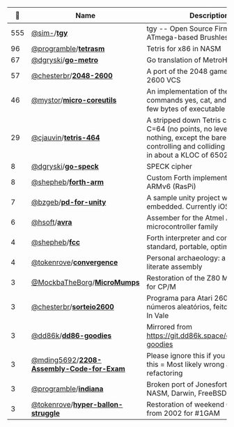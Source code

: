 |:star2: | Name | Description | 🌍|
|---|---|---|---|
|555|[@sim-](https://github.com/sim-)/[**tgy**](https://github.com/sim-/tgy)|tgy -- Open Source Firmware for ATmega-based Brushless ESCs|[:arrow_upper_right:](http://0x.ca/tgy/)|
|96|[@programble](https://github.com/programble)/[**tetrasm**](https://github.com/programble/tetrasm)|Tetris for x86 in NASM||
|67|[@dgryski](https://github.com/dgryski)/[**go-metro**](https://github.com/dgryski/go-metro)|Go translation of MetroHash||
|57|[@chesterbr](https://github.com/chesterbr)/[**2048-2600**](https://github.com/chesterbr/2048-2600)|A port of the 2048 game to the Atari 2600 VCS||
|46|[@mystor](https://github.com/mystor)/[**micro-coreutils**](https://github.com/mystor/micro-coreutils)|An implementation of the unix commands yes, cat, and echo in as few bytes of executable as possible||
|29|[@cjauvin](https://github.com/cjauvin)/[**tetris-464**](https://github.com/cjauvin/tetris-464)|A stripped down Tetris clone for the C=64 (no points, no levels, no nothing, except the bare block falling, controlling and colliding mechanism), in about a KLOC of 6502 assembly.||
|8|[@dgryski](https://github.com/dgryski)/[**go-speck**](https://github.com/dgryski/go-speck)|SPECK cipher||
|8|[@shepheb](https://github.com/shepheb)/[**forth-arm**](https://github.com/shepheb/forth-arm)|Custom Forth implementation for ARMv6 (RasPi)||
|7|[@bzgeb](https://github.com/bzgeb)/[**pd-for-unity**](https://github.com/bzgeb/pd-for-unity)|A sample unity project with pure data embedded.  Currently iOS only. ||
|6|[@hsoft](https://github.com/hsoft)/[**avra**](https://github.com/hsoft/avra)|Assember for the Atmel AVR microcontroller family||
|4|[@shepheb](https://github.com/shepheb)/[**fcc**](https://github.com/shepheb/fcc)|Forth interpreter and compiler - a standard, portable, optimized Forth||
|4|[@tokenrove](https://github.com/tokenrove)/[**convergence**](https://github.com/tokenrove/convergence)|Personal archaeology: a GBA game in literate assembly||
|3|[@MockbaTheBorg](https://github.com/MockbaTheBorg)/[**MicroMumps**](https://github.com/MockbaTheBorg/MicroMumps)|Restoration of the Z80 MicroMumps for CP/M||
|3|[@chesterbr](https://github.com/chesterbr)/[**sorteio2600**](https://github.com/chesterbr/sorteio2600)|Programa para Atari 2600 que sorteia números aleatórios, feito para o Dev In Vale||
|3|[@dd86k](https://github.com/dd86k)/[**dd86-goodies**](https://github.com/dd86k/dd86-goodies)|Mirrored from https://git.dd86k.space/dd86k/dd86-goodies||
|3|[@mding5692](https://github.com/mding5692)/[**2208-Assembly-Code-for-Exam**](https://github.com/mding5692/2208-Assembly-Code-for-Exam)|Please ignore this if you don't need this = Most likely wrong and will need refactoring||
|3|[@programble](https://github.com/programble)/[**indiana**](https://github.com/programble/indiana)|Broken port of Jonesforth to x86_64 NASM, Darwin, FreeBSD, Linux||
|3|[@tokenrove](https://github.com/tokenrove)/[**hyper-ballon-struggle**](https://github.com/tokenrove/hyper-ballon-struggle)|Restoration of weekend GBA game from 2002 for #1GAM||

